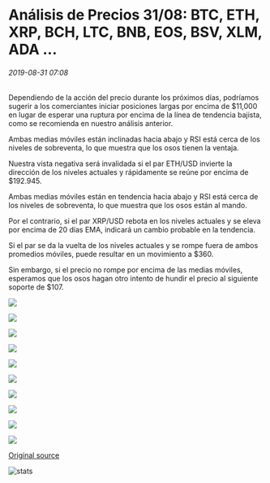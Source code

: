 # Análisis de Precios 31/08: BTC, ETH, XRP, BCH, LTC, BNB, EOS, BSV, XLM, ADA ...

###### 2019-08-31 07:08

Dependiendo de la acción del precio durante los próximos días, podríamos sugerir a los comerciantes iniciar posiciones largas por encima de $11,000 en lugar de esperar una ruptura por encima de la línea de tendencia bajista, como se recomienda en nuestro análisis anterior.

Ambas medias móviles están inclinadas hacia abajo y RSI está cerca de los niveles de sobreventa, lo que muestra que los osos tienen la ventaja.

Nuestra vista negativa será invalidada si el par ETH/USD invierte la dirección de los niveles actuales y rápidamente se reúne por encima de $192.945.

Ambas medias móviles están en tendencia hacia abajo y RSI está cerca de los niveles de sobreventa, lo que muestra que los osos están al mando.

Por el contrario, si el par XRP/USD rebota en los niveles actuales y se eleva por encima de 20 días EMA, indicará un cambio probable en la tendencia.

Si el par se da la vuelta de los niveles actuales y se rompe fuera de ambos promedios móviles, puede resultar en un movimiento a $360.

Sin embargo, si el precio no rompe por encima de las medias móviles, esperamos que los osos hagan otro intento de hundir el precio al siguiente soporte de $107.

![](https://s3.cointelegraph.com/storage/uploads/view/e3e7a5e73039e1f70fd32291ceea9b16.png)

![](https://s3.cointelegraph.com/storage/uploads/view/29b854b46724aa9cec211e731bb9d8d7.png)

![](https://s3.cointelegraph.com/storage/uploads/view/eacdb277493d7451588fa48510eef013.png)

![](https://s3.cointelegraph.com/storage/uploads/view/277d6c889dae6e852f52c81497744435.png)

![](https://s3.cointelegraph.com/storage/uploads/view/9e380b4dc1728cd298b8a8a7591fc5b9.png)

![](https://s3.cointelegraph.com/storage/uploads/view/e8fbc8667d708c2ea14a49cddbf9ef33.png)

![](https://s3.cointelegraph.com/storage/uploads/view/15d93a16a1507dd9c517e1832cf834d1.png)

![](https://s3.cointelegraph.com/storage/uploads/view/d35077bc78b9b99dbbb981d04d47bed8.png)

![](https://s3.cointelegraph.com/storage/uploads/view/1ad52631eaff2711769edbc0259515de.png)

![](https://s3.cointelegraph.com/storage/uploads/view/debaaea30b4c8a95e47225317ea242a0.png)

[Original source](https://cointelegraph.com/news/price-analysis-31-08-btc-eth-xrp-bch-ltc-bnb-eos-bsv-xlm-ada)

![stats](https://c.statcounter.com/11760860/0/a89fa40b/1/ "stats")